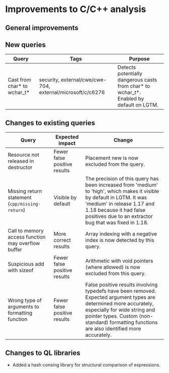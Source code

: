 # Improvements to C/C++ analysis

## General improvements

## New queries

| **Query**                   | **Tags**  | **Purpose**                                                        |
|-----------------------------|-----------|--------------------------------------------------------------------|
| Cast from char* to wchar_t* | security, external/cwe/cwe-704, external/microsoft/c/c6276 | Detects potentially dangerous casts from char* to wchar_t*.  Enabled by default on LGTM. |

## Changes to existing queries

| **Query**                  | **Expected impact**    | **Change**                                                       |
|----------------------------|------------------------|------------------------------------------------------------------|
| Resource not released in destructor | Fewer false positive results | Placement new is now excluded from the query. |
| Missing return statement (`cpp/missing-return`) | Visible by default | The precision of this query has been increased from 'medium' to 'high', which makes it visible by default in LGTM. It was 'medium' in release 1.17 and 1.18 because it had false positives due to an extractor bug that was fixed in 1.18. |
| Call to memory access function may overflow buffer | More correct results | Array indexing with a negative index is now detected by this query. |
| Suspicious add with sizeof | Fewer false positive results | Arithmetic with void pointers (where allowed) is now excluded from this query. |
| Wrong type of arguments to formatting function | Fewer false positive results | False positive results involving typedefs have been removed.  Expected argument types are determined more accurately, especially for wide string and pointer types.  Custom (non-standard) formatting functions are also identified more accurately. |

## Changes to QL libraries

* Added a hash consing library for structural comparison of expressions.
